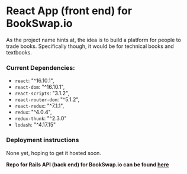 # React App (front end) for BookSwap.io

As the project name hints at, the idea is to build a platform for people to trade books. Specifically though, it would be for technical books and textbooks.

### Current Dependencies:

* `react`: "^16.10.1",
* `react-dom`: "^16.10.1",
* `react-scripts`: "3.1.2",
* `react-router-dom`: "^5.1.2",
* `react-redux`: "^7.1.1",
* `redux`: "^4.0.4",
* `redux-thunk`: "^2.3.0"
* `lodash`: "^4.17.15"

### Deployment instructions

None yet, hoping to get it hosted soon.

__Repo for Rails API (back end) for BookSwap.io can be found [here](https://github.com/brunogarciagonzalez/bookswap-rails)__
